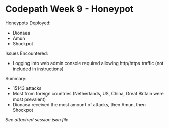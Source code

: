 # Codepath Week 9 - Honeypot

Honeypots Deployed:
  - Dionaea
  - Amun
  - Shockpot
  
Issues Encountered:
  - Logging into web admin console required allowing http/https traffic (not included in instructions)
  
Summary:
  - 15143 attacks
  - Most from foreign countries (Netherlands, US, China, Great Britain were most prevalent)
  - Dionaea received the most amount of attacks, then Amun, then Shockpot

*See attached session.json file*
